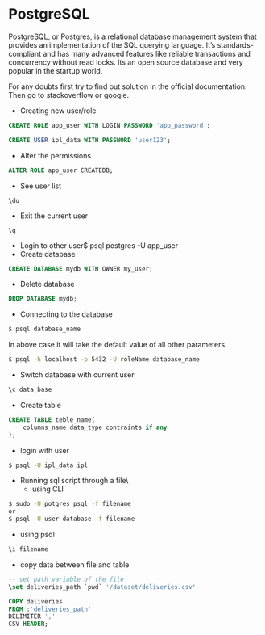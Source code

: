 # PostgreSQL

PostgreSQL, or Postgres, is a relational database management system that provides an implementation of the SQL querying language. It’s standards-compliant and has many advanced features like reliable transactions and concurrency without read locks.
Its an open source database and very popular in the startup world.

For any doubts first try to find out solution in the official documentation. Then go to stackoverflow or google.

* Creating new user/role
``` sql
CREATE ROLE app_user WITH LOGIN PASSWORD 'app_password';

CREATE USER ipl_data WITH PASSWORD 'user123';
```

* Alter the permissions 
``` sql
ALTER ROLE app_user CREATEDB;
```

* See user list
``` psql
\du
```

* Exit the current user
``` psql
\q
```

* Login to other user$ psql postgres -U app_user
* Create database
``` sql
CREATE DATABASE mydb WITH OWNER my_user;
```
* Delete database
``` sql
DROP DATABASE mydb;
```
* Connecting to the database
``` sh
$ psql database_name
```

In above case it will take the default value of all other parameters
``` sh
$ psql -h localhost -p 5432 -U roleName database_name
```

* Switch database with current user
``` sql
\c data_base
```

* Create table 
``` sql
CREATE TABLE teble_name(
    columns_name data_type contraints if any
);
```

* login with user
``` sh
$ psql -U ipl_data ipl
```

* Running sql script through a file\
    * using CLI
``` sh
$ sudo -U potgres psql -f filename
or 
$ psql -U user database -f filename
```
* using psql

``` sql
\i filename
```

* copy data between file and table
``` sql
-- set path variable of the file
\set deliveries_path `pwd` '/dataset/deliveries.csv'

COPY deliveries
FROM :'deliveries_path'
DELIMITER ','
CSV HEADER;
```
